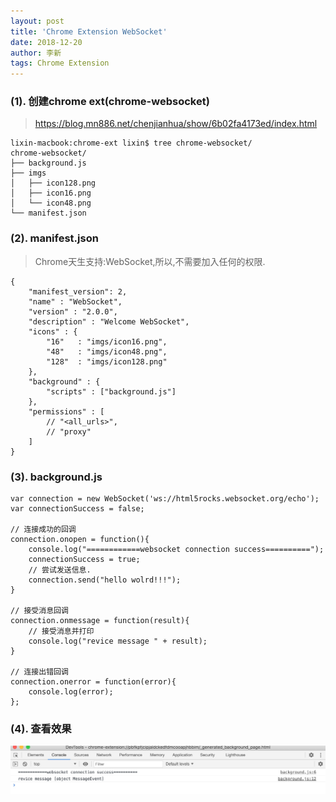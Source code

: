 ```yaml
---
layout: post
title: 'Chrome Extension WebSocket'
date: 2018-12-20
author: 李新
tags: Chrome Extension
---
```


### (1). 创建chrome ext(chrome-websocket)
> https://blog.mn886.net/chenjianhua/show/6b02fa4173ed/index.html 

```
lixin-macbook:chrome-ext lixin$ tree chrome-websocket/
chrome-websocket/
├── background.js
├── imgs
│   ├── icon128.png
│   ├── icon16.png
│   └── icon48.png
└── manifest.json
```
### (2). manifest.json
> Chrome天生支持:WebSocket,所以,不需要加入任何的权限.

```
{
    "manifest_version": 2,
    "name" : "WebSocket",
    "version" : "2.0.0",
    "description" : "Welcome WebSocket",
    "icons" : {
        "16"   : "imgs/icon16.png",
        "48"   : "imgs/icon48.png",
        "128"  : "imgs/icon128.png"
    },
    "background" : {
        "scripts" : ["background.js"]
    },
    "permissions" : [
        // "<all_urls>",
        // "proxy"
    ]
}

```

### (3). background.js 
```
var connection = new WebSocket('ws://html5rocks.websocket.org/echo');
var connectionSuccess = false;

// 连接成功的回调
connection.onopen = function(){
    console.log("============websocket connection success==========");
    connectionSuccess = true;
    // 尝试发送信息.
    connection.send("hello wolrd!!!");
}

// 接受消息回调
connection.onmessage = function(result){
    // 接受消息并打印
    console.log("revice message " + result);
}

// 连接出错回调
connection.onerror = function(error){
    console.log(error);
};
```

### (4). 查看效果

!["Chrome WebSocket演示"](/assets/chrome-ext/imgs/chrome-ext-websocket.jpg)